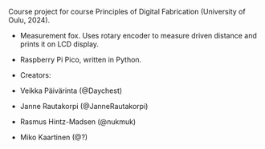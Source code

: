 Course project for course Principles of Digital Fabrication (University of Oulu, 2024). 
* Measurement fox. Uses rotary encoder to measure driven distance and prints it on LCD display.
* Raspberry Pi Pico, written in Python.

* Creators:
* Veikka Päivärinta (@Daychest)
* Janne Rautakorpi (@JanneRautakorpi)
* Rasmus Hintz-Madsen (@nukmuk)
* Miko Kaartinen (@?)
